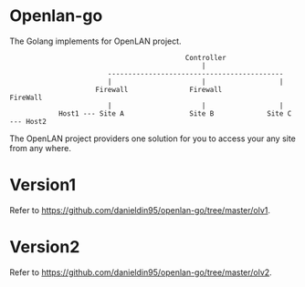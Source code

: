# Openlan-go

The Golang implements for OpenLAN project.
    
                                               Controller
                                                   |
                            -------------------------------------------
                            |                      |                  |
                         Firewall               Firewall           FireWall
                            |                      |                  |
                Host1 --- Site A                Site B             Site C --- Host2

The OpenLAN project providers one solution for you to access your any site from any where. 

# Version1 

Refer to https://github.com/danieldin95/openlan-go/tree/master/olv1.

# Version2

Refer to https://github.com/danieldin95/openlan-go/tree/master/olv2.
